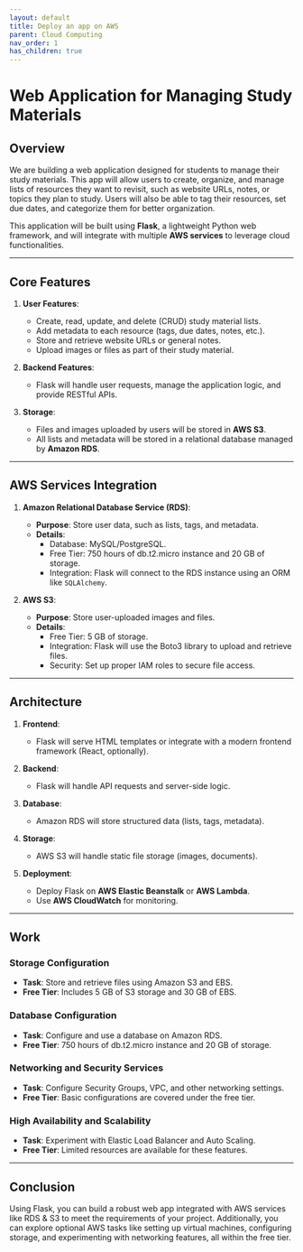 ```yaml
---
layout: default
title: Deploy an app on AWS
parent: Cloud Computing
nav_order: 1
has_children: true
---
```


# Web Application for Managing Study Materials

## **Overview**
We are building a web application designed for students to manage their study materials. This app will allow users to create, organize, and manage lists of resources they want to revisit, such as website URLs, notes, or topics they plan to study. Users will also be able to tag their resources, set due dates, and categorize them for better organization.

This application will be built using **Flask**, a lightweight Python web framework, and will integrate with multiple **AWS services** to leverage cloud functionalities.

---

## **Core Features**

1. **User Features**:
   - Create, read, update, and delete (CRUD) study material lists.
   - Add metadata to each resource (tags, due dates, notes, etc.).
   - Store and retrieve website URLs or general notes.
   - Upload images or files as part of their study material.

2. **Backend Features**:
   - Flask will handle user requests, manage the application logic, and provide RESTful APIs.

3. **Storage**:
   - Files and images uploaded by users will be stored in **AWS S3**.
   - All lists and metadata will be stored in a relational database managed by **Amazon RDS**.

---

## **AWS Services Integration**

1. **Amazon Relational Database Service (RDS)**:
   - **Purpose**: Store user data, such as lists, tags, and metadata.
   - **Details**:
     - Database: MySQL/PostgreSQL.
     - Free Tier: 750 hours of db.t2.micro instance and 20 GB of storage.
     - Integration: Flask will connect to the RDS instance using an ORM like `SQLAlchemy`.

2. **AWS S3**:
   - **Purpose**: Store user-uploaded images and files.
   - **Details**:
     - Free Tier: 5 GB of storage.
     - Integration: Flask will use the Boto3 library to upload and retrieve files.
     - Security: Set up proper IAM roles to secure file access.

---

## **Architecture**

1. **Frontend**:
   - Flask will serve HTML templates or integrate with a modern frontend framework (React, optionally).

2. **Backend**:
   - Flask will handle API requests and server-side logic.

3. **Database**:
   - Amazon RDS will store structured data (lists, tags, metadata).

4. **Storage**:
   - AWS S3 will handle static file storage (images, documents).

5. **Deployment**:
   - Deploy Flask on **AWS Elastic Beanstalk** or **AWS Lambda**.
   - Use **AWS CloudWatch** for monitoring.

---

## **Work**

### **Storage Configuration**
- **Task**: Store and retrieve files using Amazon S3 and EBS.
- **Free Tier**: Includes 5 GB of S3 storage and 30 GB of EBS.

### **Database Configuration**
- **Task**: Configure and use a database on Amazon RDS.
- **Free Tier**: 750 hours of db.t2.micro instance and 20 GB of storage.

### **Networking and Security Services**
- **Task**: Configure Security Groups, VPC, and other networking settings.
- **Free Tier**: Basic configurations are covered under the free tier.

### **High Availability and Scalability**
- **Task**: Experiment with Elastic Load Balancer and Auto Scaling.
- **Free Tier**: Limited resources are available for these features.

---

## **Conclusion**
Using Flask, you can build a robust web app integrated with AWS services like RDS & S3 to meet the requirements of your project. Additionally, you can explore optional AWS tasks like setting up virtual machines, configuring storage, and experimenting with networking features, all within the free tier.
